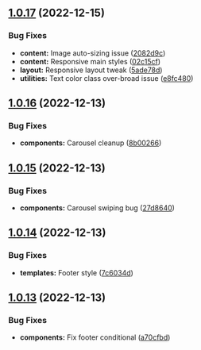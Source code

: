 ## [1.0.17](https://github.com/jacecotton/tcds/compare/v1.0.16...v1.0.17) (2022-12-15)


### Bug Fixes

* **content:** Image auto-sizing issue ([2082d9c](https://github.com/jacecotton/tcds/commit/2082d9c666fcf207218e82f49abd2436307fe953))
* **content:** Responsive main styles ([02c15cf](https://github.com/jacecotton/tcds/commit/02c15cfa8f5458d87e586bdbbc18dd724271b408))
* **layout:** Responsive layout tweak ([5ade78d](https://github.com/jacecotton/tcds/commit/5ade78d73b2d0e1b066b119b946b4e01459ff2d2))
* **utilities:** Text color class over-broad issue ([e8fc480](https://github.com/jacecotton/tcds/commit/e8fc48097fea0eb2d81da4db3be7dce25010cd6a))



## [1.0.16](https://github.com/jacecotton/tcds/compare/v1.0.15...v1.0.16) (2022-12-13)


### Bug Fixes

* **components:** Carousel cleanup ([8b00266](https://github.com/jacecotton/tcds/commit/8b00266e19d1359a791968b8eb3a2472bc3be12e))



## [1.0.15](https://github.com/jacecotton/tcds/compare/v1.0.14...v1.0.15) (2022-12-13)


### Bug Fixes

* **components:** Carousel swiping bug ([27d8640](https://github.com/jacecotton/tcds/commit/27d864019d6705f7ef1bbe7df905e5e3f0065718))



## [1.0.14](https://github.com/jacecotton/tcds/compare/v1.0.13...v1.0.14) (2022-12-13)


### Bug Fixes

* **templates:** Footer style ([7c6034d](https://github.com/jacecotton/tcds/commit/7c6034d65ecfe5228d906014e66aa80f98aa2241))



## [1.0.13](https://github.com/jacecotton/tcds/compare/v1.0.12...v1.0.13) (2022-12-13)


### Bug Fixes

* **components:** Fix footer conditional ([a70cfbd](https://github.com/jacecotton/tcds/commit/a70cfbd0f55de307e52c971d6272f09d68690f4a))



